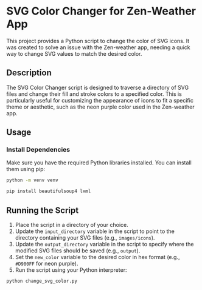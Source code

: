 # SVG Color Changer for Zen-Weather App

This project provides a Python script to change the color of SVG icons. It was created to solve an issue with the Zen-weather app, needing a quick way to change SVG values to match the desired color.

## Description

The SVG Color Changer script is designed to traverse a directory of SVG files and change their fill and stroke colors to a specified color. This is particularly useful for customizing the appearance of icons to fit a specific theme or aesthetic, such as the neon purple color used in the Zen-weather app.

## Usage

### Install Dependencies

Make sure you have the required Python libraries installed. You can install them using pip:

```bash
python -m venv venv
```

```bash
pip install beautifulsoup4 lxml
```

## Running the Script

1. Place the script in a directory of your choice.
2. Update the `input_directory` variable in the script to point to the directory containing your SVG files (e.g., `images/icons`).
3. Update the `output_directory` variable in the script to specify where the modified SVG files should be saved (e.g., `output`).
4. Set the `new_color` variable to the desired color in hex format (e.g., `#D900FF` for neon purple).
5. Run the script using your Python interpreter:

```bash
python change_svg_color.py
```


